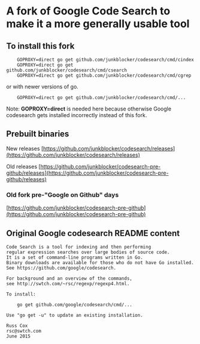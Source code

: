 # A fork of Google Code Search to  make it a more generally usable tool

## To install this fork

```
    GOPROXY=direct go get github.com/junkblocker/codesearch/cmd/cindex
    GOPROXY=direct go get github.com/junkblocker/codesearch/cmd/csearch
    GOPROXY=direct go get github.com/junkblocker/codesearch/cmd/cgrep
```

or with newer versions of go.

```
    GOPROXY=direct go get github.com/junkblocker/codesearch/cmd/...
```

Note: **GOPROXY=direct** is needed here because otherwise Google codesearch
gets installed incorrectly instead of this fork.

## Prebuilt binaries

New releases [https://github.com/junkblocker/codesearch/releases](https://github.com/junkblocker/codesearch/releases)

Old releases [https://github.com/junkblocker/codesearch-pre-github/releases](https://github.com/junkblocker/codesearch-pre-github/releases)

### Old fork pre-"Google on Github" days

[https://github.com/junkblocker/codesearch-pre-github](https://github.com/junkblocker/codesearch-pre-github)

## Original Google codesearch README content

    Code Search is a tool for indexing and then performing
    regular expression searches over large bodies of source code.
    It is a set of command-line programs written in Go.
    Binary downloads are available for those who do not have Go installed.
    See https://github.com/google/codesearch.

    For background and an overview of the commands,
    see http://swtch.com/~rsc/regexp/regexp4.html.

    To install:

        go get github.com/google/codesearch/cmd/...

    Use "go get -u" to update an existing installation.

    Russ Cox
    rsc@swtch.com
    June 2015
